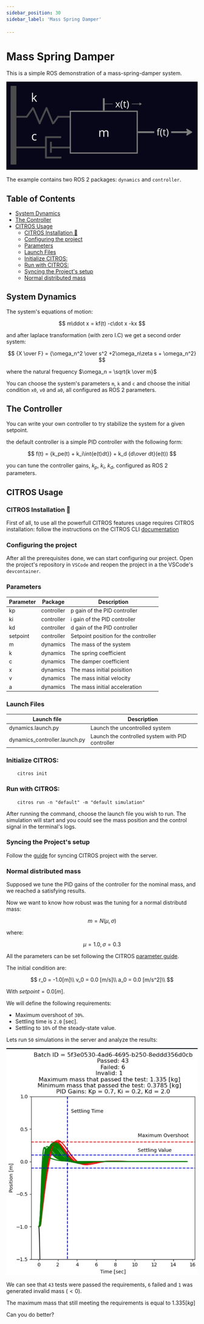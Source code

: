 ```yaml
---
sidebar_position: 30
sidebar_label: 'Mass Spring Damper'

---
```


# Mass Spring Damper

This is a simple ROS demonstration of a mass-spring-damper system.

![jpeg](img/system.jpeg)

The example contains two ROS 2 packages: `dynamics` and `controller`.

## Table of Contents
  - [System Dynamics](#system-dynamics)
  - [The Controller](#the-controller)
  - [CITROS Usage](#citros-usage)
    - [CITROS Installation 🛫](#citros-installation-)
    - [Configuring the project](#configuring-the-project)
    - [Parameters](#parameters)
    - [Launch Files](#launch-files)
    - [Initialize CITROS:](#initialize-citros)
    - [Run with CITROS:](#run-with-citros)
    - [Syncing the Project's setup](#syncing-the-projects-setup)
    - [Normal distributed mass](#normal-distributed-mass)

## System Dynamics

The system's equations of motion:

$$
        m\ddot x =  kf(t) -c\dot x -kx
$$

and after laplace transformation (with zero I.C) we get a second order system:

$$
        {X \over F} = {\omega_n^2 \over s^2 +2\omega_n\zeta s + \omega_n^2}
$$

where the natural frequency $\omega_n = \sqrt{k \over m}$

You can choose the system's parameters `m`, `k` and `c` and choose the initial condition `x0`, `v0` and `a0`, all configured as ROS 2 parameters.

## The Controller

You can write your own controller to try stabilize the system for a given setpoint.

the default controller is a simple PID controller with the following form:

$$
        f(t) = {k_pe(t) + k_i\int{e(t)dt}} + k_d {d\over dt}(e(t))
$$

you can tune the controller gains, $k_p$, $k_i$, $k_d$, configured as ROS 2 parameters.

## CITROS Usage

### CITROS Installation 🛫
First of all, to use all the powerfull CITROS features usage requires CITROS installation: follow the instructions on the CITROS CLI [documentation](https://citros.io/doc/docs/cli/cli_install)

### Configuring the project

After all the prerequisites done, we can start configuring our project. Open the project's repository in `VSCode` and reopen the project in a the VSCode's `devcontainer`.

### Parameters

| Parameter | Package | Description
| --------|  --------|  --------|
|kp | controller | p gain of the PID controller
|ki | controller | i gain of the PID controller
|kd | controller | d gain of the PID controller
|setpoint | controller | Setpoint position for the controller
|m | dynamics | The mass of the system
|k | dynamics | The spring coefficient
|c | dynamics | The damper coefficient
|x | dynamics | The mass initial poisition
|v | dynamics | The mass initial velocity
|a | dynamics | The mass initial acceleration

### Launch Files

|Launch file| Description
| --------|  --------|
|dynamics.launch.py | Launch the uncontrolled system
|dynamics_controller.launch.py | Launch the controlled system with PID controller

### Initialize CITROS:

        citros init

### Run with CITROS:

        citros run -n "default" -m "default simulation"

After running the command, choose the launch file you wish to run. The simulation will start and you could see the mass position and the control signal in the terminal's logs.

### Syncing the Project's setup

Follow the [guide](https://citros.io/doc/docs/cli/cli_commands/cli_sync) for syncing CITROS project with the server.



### Normal distributed mass

Supposed we tune the PID gains of the controller for the nominal mass, and we reached a satisfying results.

Now we want to know how robust was the tuning for a normal distributd mass:

$$ 
m = N(\mu, \sigma)
$$

where:

$$ 
\mu = 1.0,    
\sigma = 0.3 
$$

All the parameters can be set following the CITROS [parameter guide](https://citros.io/doc/docs_citros_web/repos/repos_file_structure/repos_fs_param_setup).


The initial condition are:

$$
r_0 = -1.0[m]\\
v_0 = 0.0 [m/s]\\
a_0 = 0.0 [m/s^2]\\
$$

With $setpoint = 0.0 [m]$.

We will define the following requirements:

* Maximum overshoot of `30%`.
* Settling time is `2.0` [sec].
* Settling to `10%` of the steady-state value.

Lets run `50` simulations in the server and analyze the results:

![jpeg](img/analysis.jpeg)


We can see that `43` tests were passed the requirements, `6` failed and `1` was generated invalid mass $(<0)$.

The maximum mass that still meeting the requirements is equal to $1.335 [kg]$


Can you do better?